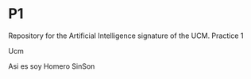 # P1
Repository for the Artificial Intelligence signature of the UCM. Practice 1

Ucm

Asi es soy Homero SinSon